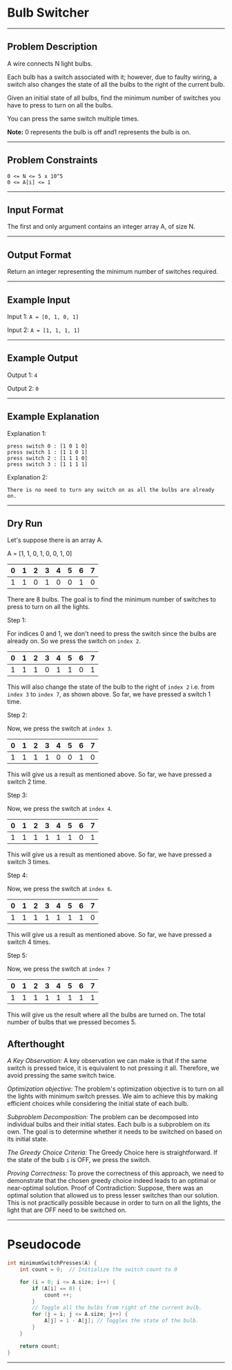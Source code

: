 # Bulb Switcher
---
## Problem Description

A wire connects N light bulbs.

Each bulb has a switch associated with it; however, due to faulty wiring, a switch also changes the state of all the bulbs to the right of the current bulb.

Given an initial state of all bulbs, find the minimum number of switches you have to press to turn on all the bulbs.

You can press the same switch multiple times.

**Note:** 0 represents the bulb is off and1 represents the bulb is on.

---
## Problem Constraints

```
0 <= N <= 5 x 10^5
0 <= A[i] <= 1
```
---
## Input Format

The first and only argument contains an integer array A, of size N.

---

## Output Format

Return an integer representing the minimum  number of switches required.

---

## Example Input

Input 1:
`A = [0, 1, 0, 1]`

Input 2:
`A = [1, 1, 1, 1]`

---

## Example Output

Output 1: 
`4`

Output 2:
`0`

---

## Example Explanation

Explanation 1:

```
press switch 0 : [1 0 1 0]
press switch 1 : [1 1 0 1]
press switch 2 : [1 1 1 0]
press switch 3 : [1 1 1 1]
```

Explanation 2:

`There is no need to turn any switch on as all the bulbs are already on.`


---

## Dry Run

Let's suppose there is an array A.

A = [1, 1, 0, 1, 0, 0, 1, 0]
 
| 0 | 1 | 2 | 3 | 4 | 5 | 6 | 7 |  
|--|--|--|--|--|--|--|--|
| 1 | 1 | 0 | 1 | 0 | 0 | 1 | 0 |

There are 8 bulbs.
The goal is to find the minimum number of switches to press to turn on all the lights.


Step 1:

For indices 0 and 1, we don't need to press the switch since the bulbs are already on.
So we press the switch on `index 2`.

| 0 | 1 | 2 | 3 | 4 | 5 | 6 | 7 |  
|--|--|--|--|--|--|--|--|
| 1 | 1 | 1 | 0 | 1 | 1 | 0 | 1 |

This will also change the state of the bulb to the right of `index 2` i.e. from `index 3` to `index 7`, as shown above.
So far, we have pressed a switch 1 time.


Step 2:

Now, we press the switch at `index 3`.

| 0 | 1 | 2 | 3 | 4 | 5 | 6 | 7 |  
|--|--|--|--|--|--|--|--|
| 1 | 1 | 1 | 1 | 0 | 0 | 1 | 0 |

This will give us a result as mentioned above.
So far, we have pressed a switch 2 time.


Step  3:

Now, we press the switch at `index 4`.

| 0 | 1 | 2 | 3 | 4 | 5 | 6 | 7 |  
|--|--|--|--|--|--|--|--|
| 1 | 1 | 1 | 1 | 1 | 1 | 0 | 1 |

This will give us a result as mentioned above.
So far, we have pressed a switch 3 times.


Step 4:

Now, we press the switch at `index 6`.

| 0 | 1 | 2 | 3 | 4 | 5 | 6 | 7 |  
|--|--|--|--|--|--|--|--|
| 1 | 1 | 1 | 1 | 1 | 1 | 1 | 0 |

This will give us a result as mentioned above.
So far, we have pressed a switch 4 times.

Step 5:

Now, we press the switch at `index 7`

| 0 | 1 | 2 | 3 | 4 | 5 | 6 | 7 |  
|--|--|--|--|--|--|--|--|
| 1 | 1 | 1 | 1 | 1 | 1 | 1 | 1 |

This will give us the result where all  the bulbs are turned on.
The total number of bulbs that we pressed becomes 5.

## Afterthought

*A Key Observation:* 
A key observation we can make is that if the same switch is pressed twice, it is equivalent to not pressing it all. Therefore, we avoid pressing the same switch twice.

*Optimization objective:*
The problem's optimization objective is to turn on all the lights with minimum switch presses.
We aim to achieve this by making efficient choices while considering the initial state of each bulb.

*Subproblem Decomposition:*
The problem can be decomposed into individual bulbs and their initial states. 
Each bulb is a subproblem on its own.
The goal is to determine whether it needs to be switched on based on its initial state.

*The Greedy Choice Criteria:*
The Greedy Choice here is straightforward.
If the state of the bulb `i` is OFF, we press the switch.

*Proving Correctness:* 
To prove the correctness of this approach, we need to demonstrate that the chosen greedy choice indeed leads to an optimal or near-optimal solution.
Proof of Contradiction: Suppose, there was an optimal solution that allowed us to press lesser switches than our solution. This is not practically possible because in order to turn on all the lights, the light that are OFF need to be switched on.

---

# Pseudocode

```C
int minimumSwitchPresses(A) {
	int count = 0;  // Initialize the switch count to 0

	for (i = 0; i <= A.size; i++) {
		if (A[i] == 0) {
			count ++;
		}
		// Toggle all the bulbs from right of the current bulb.
		for (j = i; j <= A.size; j++) {
			A[j] = 1 - A[j]; // Toggles the state of the bulb.
		}
	}

	return count;
}
```

---



